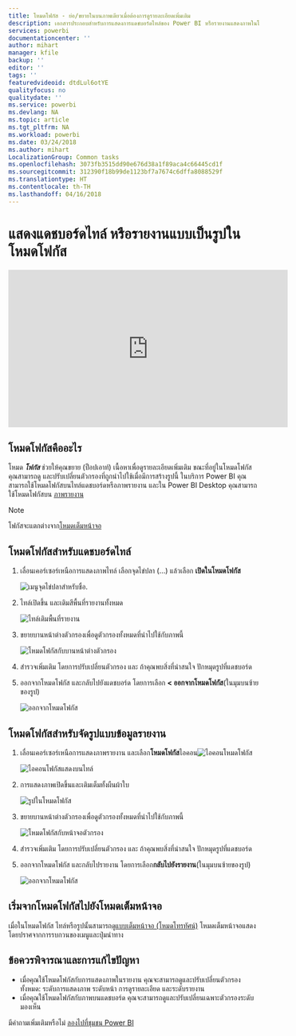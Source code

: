 ```yaml
---
title: โหมดโฟกัส - ย่อ/ขยายในบนภาพเดียวเมื่อต้องการดูรายละเอียดเพิ่มเติม
description: เอกสารประกอบสำหรับการแสดงการแดชบอร์ดไทล์ของ Power BI หรือรายงานแสดงภาพในโหมดโฟกัส หรือที่เรียกว่าป๊อปอัพ
services: powerbi
documentationcenter: ''
author: mihart
manager: kfile
backup: ''
editor: ''
tags: ''
featuredvideoid: dtdLul6otYE
qualityfocus: no
qualitydate: ''
ms.service: powerbi
ms.devlang: NA
ms.topic: article
ms.tgt_pltfrm: NA
ms.workload: powerbi
ms.date: 03/24/2018
ms.author: mihart
LocalizationGroup: Common tasks
ms.openlocfilehash: 3073fb3515dd90e676d38a1f89aca4c66445cd1f
ms.sourcegitcommit: 312390f18b99de1123bf7a7674c6dffa8088529f
ms.translationtype: HT
ms.contentlocale: th-TH
ms.lasthandoff: 04/16/2018
---
```

# <a name="display-a-dashboard-tile-or-report-visual-in-focus-mode"></a>แสดงแดชบอร์ดไทล์ หรือรายงานแบบเป็นรูปในโหมดโฟกัส

<iframe width="560" height="315" src="https://www.youtube.com/embed/dtdLul6otYE" frameborder="0" allowfullscreen></iframe>


## <a name="what-is-focus-mode"></a>โหมดโฟกัสคืออะไร

โหมด ***โฟกัส*** ช่วยให้คุณขยาย (ป็อปเอาท์) เนื้อหาเพื่อดูรายละเอียดเพิ่มเติม  ขณะที่อยู่ในโหมดโฟกัส คุณสามารถดู และปรับเปลี่ยนตัวกรองที่ถูกนำไปใช้เมื่อมีการสร้างรูปนี้  ในบริการ Power BI คุณสามารถใช้โหมดโฟกัสบนไทล์แดชบอร์ดหรือภาพรายงาน และใน Power BI Desktop คุณสามารถใช้โหมดโฟกัสบน [ภาพรายงาน](desktop-report-view.md)

> [!NOTE]
> โฟกัสจะแตกต่างจาก[โหมดเต็มหน้าจอ](service-fullscreen-mode.md)
> 


## <a name="focus-mode-for-dashboard-tiles"></a>โหมดโฟกัสสำหรับแดชบอร์ดไทล์

1. เลื่อนเคอร์เซอร์เหนือการแสดงภาพไทล์ เลือกจุดไข่ปลา (...) แล้วเลือก **เปิดในโหมดโฟกัส** 

    ![เมนูจุดไข่ปลาสำหรับชื่อ](media/service-focus-mode/power-bi-dashboard-focus-mode.png).

2. ไทล์เปิดขึ้น และเติมสีพื้นที่รายงานทั้งหมด 

   ![ไทล์เติมพื้นที่รายงาน](media/service-focus-mode/power-bi-tile-focus.png)

3. ขยายบานหน้าต่างตัวกรองเพื่อดูตัวกรองทั้งหมดที่นำไปใช้กับภาพนี้
   
   ![โหมดโฟกัสกับบานหน้าต่างตัวกรอง](media/service-focus-mode/power-bi-focus-filters.png)

4. สำรวจเพิ่มเติม โดยการปรับเปลี่ยนตัวกรอง และ ถ้าคุณพบสิ่งที่น่าสนใจ ปักหมุดรูปที่แดชบอร์ด

5. ออกจากโหมดโฟกัส และกลับไปยังแดชบอร์ด โดยการเลือก **< ออกจากโหมดโฟกัส**(ในมุมบนซ้ายของรูป)
   
    ![ออกจากโหมดโฟกัส](media/service-focus-mode/power-bi-tile-exit-focus.png)    


## <a name="focus-mode-for-report-visualizations"></a>โหมดโฟกัสสำหรับจัดรูปแบบข้อมูลรายงาน

1. เลื่อนเคอร์เซอร์เหนือการแสดงภาพรายงาน และเลือก**โหมดโฟกัส**ไอคอน![ไอคอนโหมดโฟกัส](media/service-focus-mode/pbi_popout.jpg)  
   
   ![ไอคอนโฟกัสแสดงบนไทล์](media/service-focus-mode/power-bi-hover-focus.png)
2. การแสดงภาพเปิดขึ้นและเติมเต็มทั้งผืนผ้าใบ 

   ![รูปในโหมดโฟกัส](media/service-focus-mode/power-bi-display-focus-newer2.png)
3. ขยายบานหน้าต่างตัวกรองเพื่อดูตัวกรองทั้งหมดที่นำไปใช้กับภาพนี้
   
   ![โหมดโฟกัสกับหน้าจอตัวกรอง](media/service-focus-mode/power-bi-display-focus-filters.png)
4. สำรวจเพิ่มเติม โดยการปรับเปลี่ยนตัวกรอง และ ถ้าคุณพบสิ่งที่น่าสนใจ ปักหมุดรูปที่แดชบอร์ด   
5. ออกจากโหมดโฟกัส และกลับไปรายงาน โดยการเลือก**กลับไปยังรายงาน**(ในมุมบนซ้ายของรูป) 
   
    ![ออกจากโหมดโฟกัส](media/service-focus-mode/power-bi-exit-focus-report.png)  

## <a name="go-from-focus-mode-to-full-screen-mode"></a>เริ่มจากโหมดโฟกัสไปยังโหมดเต็มหน้าจอ
เมื่อในโหมดโฟกัส ไทล์หรือรูปนั้นสามารถ[ดูแบบเต็มหน้าจอ (โหมดโทรทัศน์)](service-fullscreen-mode.md) โหมดเต็มหน้าจอแสดง โดยปราศจากการรบกวนของเมนูและปุ่มนำทาง

## <a name="considerations-and-troubleshooting"></a>ข้อควรพิจารณาและการแก้ไขปัญหา
* เมื่อคุณใช้โหมดโฟกัสกับการแสดงภาพในรายงาน คุณจะสามารถดูและปรับเปลี่ยนตัวกรองทั้งหมด: ระดับการแสดงภาพ ระดับหน้า การดูรายละเอียด และระดับรายงาน    
* เมื่อคุณใช้โหมดโฟกัสกับภาพบนแดชบอร์ด คุณจะสามารถดูและปรับเปลี่ยนเฉพาะตัวกรองระดับมองเห็น

มีคำถามเพิ่มเติมหรือไม่ [ลองไปที่ชุมชน Power BI](http://community.powerbi.com/)

